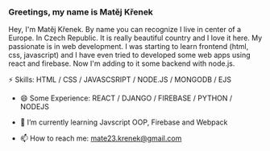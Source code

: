 ### Greetings, my name is Matěj Křenek

Hey, I'm Matěj Křenek. By name you can recognize I live in center of a Europe. In Czech Republic. It is really beautiful country and I love it here. My passionate is in web development. I was starting to learn frontend (html, css, javascript) and I have even tried to developed some web apps using react and firebase. Now I'm adding to it some backend with node.js.

⚡ Skills: HTML / CSS / JAVASCSRIPT / NODE.JS / MONGODB / EJS
- 😄 Some Experience: REACT / DJANGO / FIREBASE / PYTHON / NODEJS 

- 🌱 I’m currently learning Javscript OOP, Firebase and Webpack
- 📫 How to reach me: mate23.krenek@gmail.com 




